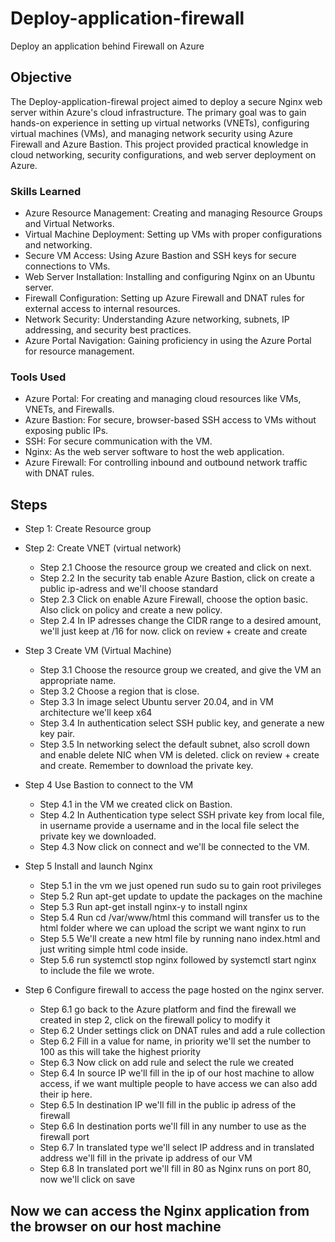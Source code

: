 # Deploy-application-firewall
Deploy an application behind Firewall on Azure

## Objective
The Deploy-application-firewal project aimed to deploy a secure Nginx web server within Azure's cloud infrastructure. The primary goal was to gain hands-on experience in setting up virtual networks (VNETs), configuring virtual machines (VMs), and managing network security using Azure Firewall and Azure Bastion. This project provided practical knowledge in cloud networking, security configurations, and web server deployment on Azure.

### Skills Learned
- Azure Resource Management: Creating and managing Resource Groups and Virtual Networks.
- Virtual Machine Deployment: Setting up VMs with proper configurations and networking.
- Secure VM Access: Using Azure Bastion and SSH keys for secure connections to VMs.
- Web Server Installation: Installing and configuring Nginx on an Ubuntu server.
- Firewall Configuration: Setting up Azure Firewall and DNAT rules for external access to internal resources.
- Network Security: Understanding Azure networking, subnets, IP addressing, and security best practices.
- Azure Portal Navigation: Gaining proficiency in using the Azure Portal for resource management.


### Tools Used
- Azure Portal: For creating and managing cloud resources like VMs, VNETs, and Firewalls.
- Azure Bastion: For secure, browser-based SSH access to VMs without exposing public IPs.
- SSH: For secure communication with the VM.
- Nginx: As the web server software to host the web application.
- Azure Firewall: For controlling inbound and outbound network traffic with DNAT rules.

## Steps

- Step 1: Create Resource group
  
- Step 2: Create VNET (virtual network)
  - Step 2.1 Choose the resource group we created and click on next.
  - Step 2.2 In the security tab enable Azure Bastion, click on create a public ip-adress and we'll choose standard
  - Step 2.3 Click on enable Azure Firewall, choose the option basic. Also click on policy and create a new policy.
  - Step 2.4 In IP adresses change the CIDR range to a desired amount, we'll just keep at /16 for now. click on review + create and create
- Step 3 Create VM (Virtual Machine)
  - Step 3.1 Choose the resource group we created, and give the VM an appropriate name.
  - Step 3.2 Choose a region that is close.
  - Step 3.3 In image select Ubuntu server 20.04, and in VM architecture we'll keep x64
  - Step 3.4 In authentication select SSH public key, and generate a new key pair.
  - Step 3.5 In networking select the default subnet, also scroll down and enable delete NIC when VM is deleted. click on review + create and create. Remember to download the private key.
 - Step 4 Use Bastion to connect to the VM
   - Step 4.1 in the VM we created click on Bastion.
   - Step 4.2 In Authentication type select SSH private key from local file, in username provide a username and in the local file select the private key we downloaded.
   - Step 4.3 Now click on connect and we'll be connected to the VM.
- Step 5 Install and launch Nginx
  - Step 5.1 in the vm we just opened run sudo su to gain root privileges
  - Step 5.2 Run apt-get update to update the packages on the machine
  - Step 5.3 Run apt-get install nginx-y to install nginx
  - Step 5.4 Run cd /var/www/html this command will transfer us to the html folder where we can upload the script we want nginx to run
  - Step 5.5 We'll create a new html file by running nano index.html and just writing simple html code inside.
  - Step 5.6 run systemctl stop nginx followed by systemctl start nginx to include the file we wrote.
- Step 6 Configure firewall to access the page hosted on the nginx server.
  - Step 6.1 go back to the Azure platform and find the firewall we created in step 2, click on the firewall policy to modify it
  - Step 6.2 Under settings click on DNAT rules and add a rule collection
  - Step 6.2 Fill in a value for name, in priority we'll set the number to 100 as this will take the highest priority
  - Step 6.3 Now click on add rule and select the rule we created
  - Step 6.4 In source IP we'll fill in the ip of our host machine to allow access, if we want multiple people to have access we can also add their ip here.
  - Step 6.5 In destination IP we'll fill in the public ip adress of the firewall
  - Step 6.6 In destination ports we'll fill in any number to use as the firewall port
  - Step 6.7 In translated type we'll select IP address and in translated address we'll fill in the private ip address of our VM
  - Step 6.8 In translated port we'll fill in 80 as Nginx runs on port 80, now we'll click on save

 ## Now we can access the Nginx application from the browser on our host machine
